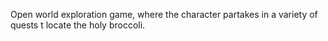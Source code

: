 Open world exploration game, where the character partakes in a variety of quests t locate the holy broccoli.
